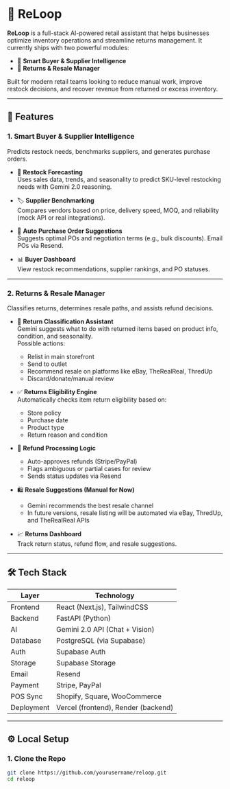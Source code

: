 # 🔁 ReLoop

**ReLoop** is a full-stack AI-powered retail assistant that helps businesses optimize inventory operations and streamline returns management. It currently ships with two powerful modules:

- 🧠 **Smart Buyer & Supplier Intelligence**  
- 🔄 **Returns & Resale Manager**

Built for modern retail teams looking to reduce manual work, improve restock decisions, and recover revenue from returned or excess inventory.

---

## 🚀 Features

### 1. Smart Buyer & Supplier Intelligence

Predicts restock needs, benchmarks suppliers, and generates purchase orders.

- 🔮 **Restock Forecasting**  
  Uses sales data, trends, and seasonality to predict SKU-level restocking needs with Gemini 2.0 reasoning.

- 🏷 **Supplier Benchmarking**  
  Compares vendors based on price, delivery speed, MOQ, and reliability (mock API or real integrations).

- 🤝 **Auto Purchase Order Suggestions**  
  Suggests optimal POs and negotiation terms (e.g., bulk discounts). Email POs via Resend.

- 📊 **Buyer Dashboard**  
  View restock recommendations, supplier rankings, and PO statuses.

---

### 2. Returns & Resale Manager

Classifies returns, determines resale paths, and assists refund decisions.

- 🧠 **Return Classification Assistant**  
  Gemini suggests what to do with returned items based on product info, condition, and seasonality.  
  Possible actions:
  - Relist in main storefront
  - Send to outlet
  - Recommend resale on platforms like eBay, TheRealReal, ThredUp
  - Discard/donate/manual review

- ✅ **Returns Eligibility Engine**  
  Automatically checks item return eligibility based on:
  - Store policy
  - Purchase date
  - Product type
  - Return reason and condition

- 💸 **Refund Processing Logic**  
  - Auto-approves refunds (Stripe/PayPal)
  - Flags ambiguous or partial cases for review
  - Sends status updates via Resend

- 🛍️ **Resale Suggestions (Manual for Now)**  
  - Gemini recommends the best resale channel
  - In future versions, resale listing will be automated via eBay, ThredUp, and TheRealReal APIs

- 📈 **Returns Dashboard**  
  Track return status, refund flow, and resale suggestions.

---

## 🛠️ Tech Stack

| Layer         | Technology                            |
|---------------|----------------------------------------|
| Frontend      | React (Next.js), TailwindCSS           |
| Backend       | FastAPI (Python)                       |
| AI            | Gemini 2.0 API (Chat + Vision)         |
| Database      | PostgreSQL (via Supabase)              |
| Auth          | Supabase Auth                          |
| Storage       | Supabase Storage                       |
| Email         | Resend                                 |
| Payment       | Stripe, PayPal                         |
| POS Sync      | Shopify, Square, WooCommerce           |
| Deployment    | Vercel (frontend), Render (backend)    |

---

## ⚙️ Local Setup

### 1. Clone the Repo

```bash
git clone https://github.com/yourusername/reloop.git
cd reloop
